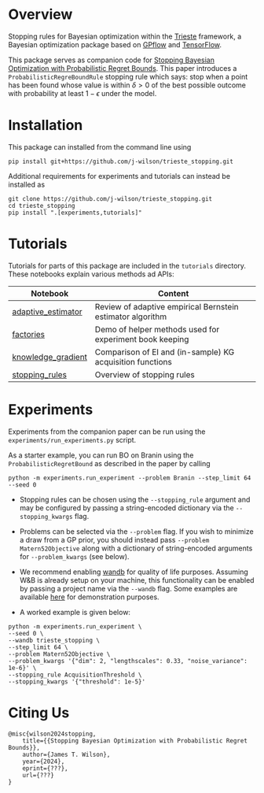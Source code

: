 # Overview
Stopping rules for Bayesian optimization within the [Trieste](https://github.com/secondmind-labs/trieste/tree/develop/trieste) framework, a Bayesian optimization package based on [GPflow](https://github.com/GPflow/GPflow/tree/develop/gpflow) and [TensorFlow](https://github.com/tensorflow/tensorflow). 

This package serves as companion code for [Stopping Bayesian Optimization with Probabilistic Regret Bounds](???). This paper introduces a `ProbabilisticRegreBoundRule` stopping rule which says: stop when a point has been found whose value is within $\delta>0$ of the best possible outcome with probability at least $1 - \epsilon$ under the model.


# Installation
This package can installed from the command line using
```
pip install git+https://github.com/j-wilson/trieste_stopping.git
```
Additional requirements for experiments and tutorials can instead be installed as
```
git clone https://github.com/j-wilson/trieste_stopping.git
cd trieste_stopping
pip install ".[experiments,tutorials]"
```


# Tutorials
Tutorials for parts of this package are included in the `tutorials` directory. These notebooks explain various methods ad APIs:


| Notebook           | Content                                                      |
|--------------------|--------------------------------------------------------------|
| [adaptive_estimator](https://github.com/j-wilson/trieste_stopping/blob/icml2024/tutorials/adaptive_estimator.ipynb) | Review of adaptive empirical Bernstein estimator algorithm |
| [factories](https://github.com/j-wilson/trieste_stopping/blob/icml2024/tutorials/factories.ipynb)          | Demo of helper methods used for experiment book keeping    |
| [knowledge_gradient](https://github.com/j-wilson/trieste_stopping/blob/icml2024/tutorials/knowledge_gradient.ipynb) | Comparison of EI and (in-sample) KG acquisition functions  | 
| [stopping_rules](https://github.com/j-wilson/trieste_stopping/blob/icml2024/tutorials/stopping_rules.ipynb)     | Overview of stopping rules                                 |


# Experiments
Experiments from the companion paper can be run using the `experiments/run_experiments.py` script. 

As a starter example, you can run BO on Branin using the `ProbabilisticRegretBound` as described in the paper by calling
```commandline
python -m experiments.run_experiment --problem Branin --step_limit 64 --seed 0
```
- Stopping rules can be chosen using the `--stopping_rule` argument and may be configured by passing a string-encoded dictionary via the `--stopping_kwargs` flag. 

- Problems can be selected via the `--problem` flag. If you wish to minimize a draw from a GP prior, you should instead pass `--problem Matern52Objective` along with a dictionary of string-encoded arguments for `--problem_kwargs` (see below).

- We recommend enabling [wandb](https://wandb.ai) for quality of life purposes. Assuming W&B is already setup on your machine, this functionality can be enabled by passing a project name via the `--wandb` flag. Some examples are available [here](???) for demonstration purposes.

 - A worked example is given below:
```commandline
python -m experiments.run_experiment \
--seed 0 \
--wandb trieste_stopping \
--step_limit 64 \
--problem Matern52Objective \
--problem_kwargs '{"dim": 2, "lengthscales": 0.33, "noise_variance": 1e-6}' \
--stopping_rule AcquisitionThreshold \
--stopping_kwargs '{"threshold": 1e-5}' 
```


# Citing Us
```
@misc{wilson2024stopping,
    title={{Stopping Bayesian Optimization with Probabilistic Regret Bounds}}, 
    author={James T. Wilson},
    year={2024},
    eprint={???},
    url={???}
}
```

